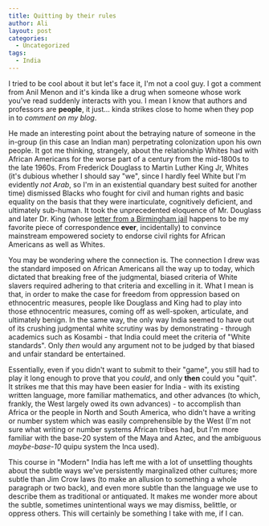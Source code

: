 ```yaml
---
title: Quitting by their rules
author: Ali
layout: post
categories:
  - Uncategorized
tags:
  - India
---
```

I tried to be cool about it but let's face it, I'm not a cool guy. I got a comment from Anil Menon and it's kinda like a drug when someone whose work you've read suddenly interacts with you. I mean I know that authors and professors are **people**, it just... kinda strikes close to home when they pop in to *comment on my blog*.

He made an interesting point about the betraying nature of someone in the in-group (in this case an Indian man) perpetrating colonization upon his own people. It got me thinking, strangely, about the relationship Whites had with African Americans for the worse part of a century from the mid-1800s to the late 1960s. From Frederick Douglass to Martin Luther King Jr, Whites (it's dubious whether I should say "we", since I hardly feel White but I'm evidently *not Arab*, so I'm in an existential quandary best suited for another time) dismissed Blacks who fought for civil and human rights and basic equality on the basis that they were inarticulate, cognitively deficient, and ultimately sub-human. It took the unprecedented eloquence of Mr. Douglass and later Dr. King (whose [letter from a Birmingham jail](//www.africa.upenn.edu/Articles_Gen/Letter_Birmingham.html) happens to be my favorite piece of correspondence **ever**, incidentally) to convince mainstream empowered society to endorse civil rights for African Americans as well as Whites.

You may be wondering where the connection is. The connection I drew was the standard imposed on African Americans all the way up to today, which dictated that breaking free of the judgmental, biased criteria of White slavers required adhering to that criteria and excelling in it. What I mean is that, in order to make the case for freedom from oppression based on ethnocentric measures, people like Douglass and King had to play into those ethnocentric measures, coming off as well-spoken, articulate, and ultimately benign. In the same way, the only way India seemed to have out of its crushing judgmental white scrutiny was by demonstrating - through academics such as Kosambi - that India could meet the criteria of "White standards". Only *then* would any argument not to be judged by that biased and unfair standard be entertained.

Essentially, even if you didn't want to submit to their "game", you still had to play it long enough to prove that you *could*, and only **then** could you "quit". It strikes me that this may have been easier for India - with its existing written language, more familiar mathematics, and other advances (to which, frankly, the West largely owed its own advances) - to accomplish than Africa or the people in North and South America, who didn't have a writing or number system which was easily comprehensible by the West (I'm not sure what writing or number systems African tribes had, but I'm more familiar with the base-20 system of the Maya and Aztec, and the ambiguous *maybe-base-10* quipu system the Inca used).

This course in "Modern" India has left me with a lot of unsettling thoughts about the subtle ways we've persistently marginalized other cultures; more subtle than Jim Crow laws (to make an allusion to something a whole paragraph or two back), and even more subtle than the language we use to describe them as traditional or antiquated. It makes me wonder more about the subtle, sometimes unintentional ways we may dismiss, belittle, or oppress others. This will certainly be something I take with me, if I can.